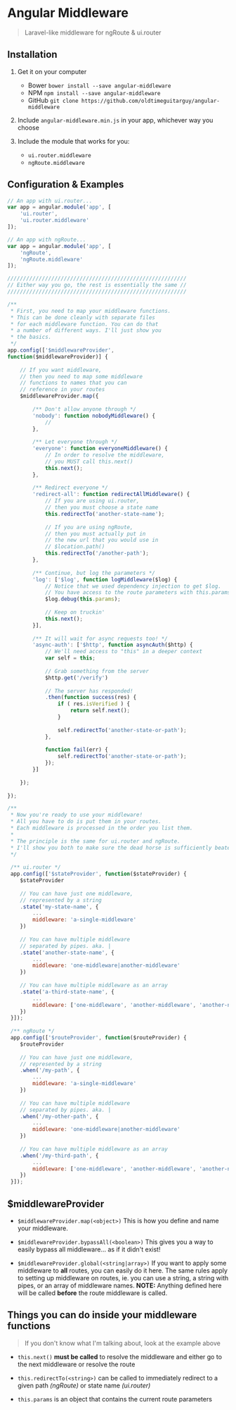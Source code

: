# Angular Middleware

> Laravel-like middleware for ngRoute & ui.router



## Installation

1. Get it on your computer
	* Bower `bower install --save angular-middleware`
	* NPM `npm install --save angular-middleware`
	* GitHub `git clone https://github.com/oldtimeguitarguy/angular-middleware`

2. Include `angular-middleware.min.js` in your app, whichever way you choose

3. Include the module that works for you:
	* `ui.router.middleware`
	* `ngRoute.middleware`



## Configuration & Examples

```javascript
// An app with ui.router...
var app = angular.module('app', [
	'ui.router',
	'ui.router.middleware'
]);

// An app with ngRoute...
var app = angular.module('app', [
	'ngRoute',
	'ngRoute.middleware'
]);

/////////////////////////////////////////////////////////
// Either way you go, the rest is essentially the same //
/////////////////////////////////////////////////////////

/**
 * First, you need to map your middleware functions.
 * This can be done cleanly with separate files
 * for each middleware function. You can do that
 * a number of different ways. I'll just show you
 * the basics.
 */
app.config(['$middlewareProvider',
function($middlewareProvider)] {
	
	// If you want middleware,
	// then you need to map some middleware
	// functions to names that you can
	// reference in your routes
	$middlewareProvider.map({
	
		/** Don't allow anyone through */
		'nobody': function nobodyMiddleware() {
			//
		},
		
		/** Let everyone through */
		'everyone': function everyoneMiddleware() {
			// In order to resolve the middleware,
			// you MUST call this.next()
			this.next();
		},
		
		/** Redirect everyone */
		'redirect-all': function redirectAllMiddleware() {
			// If you are using ui.router,
			// then you must choose a state name
			this.redirectTo('another-state-name');
			
			// If you are using ngRoute,
			// then you must actually put in
			// the new url that you would use in
			// $location.path()
			this.redirectTo('/another-path');
		},
		
		/** Continue, but log the parameters */
		'log': ['$log', function logMiddleware($log) {
			// Notice that we used dependency injection to get $log.
			// You have access to the route parameters with this.params
			$log.debug(this.params);
			
			// Keep on truckin'
			this.next();
		}],
		
		/** It will wait for async requests too! */
		'async-auth': ['$http', function asyncAuth($http) {
			// We'll need access to "this" in a deeper context
			var self = this;
			
			// Grab something from the server
			$http.get('/verify')
			
			// The server has responded!
			.then(function success(res) {
				if ( res.isVerified ) {
					return self.next();
				}
				
				self.redirectTo('another-state-or-path');
			},
			
			function fail(err) {
				self.redirectTo('another-state-or-path');
			});
		}]
		
	});
	
});

/**
 * Now you're ready to use your middleware!
 * All you have to do is put them in your routes.
 * Each middleware is processed in the order you list them.
 * 
 * The principle is the same for ui.router and ngRoute.
 * I'll show you both to make sure the dead horse is sufficiently beaten.
 */
 
 /** ui.router */
 app.config(['$stateProvider', function($stateProvider) {
 	$stateProvider
 	
 	// You can have just one middleware,
 	// represented by a string
 	.state('my-state-name', {
 		...
 		middleware: 'a-single-middleware'
 	})
 	
 	// You can have multiple middleware
 	// separated by pipes. aka. |
 	.state('another-state-name', {
 		...
 		middleware: 'one-middleware|another-middleware'
 	})
 	
 	// You can have multiple middleware as an array
 	.state('a-third-state-name', {
 		...
 		middleware: ['one-middleware', 'another-middleware', 'another-nother-middleware']
 	})
 }]);
 
 /** ngRoute */
 app.config(['$routeProvider', function($routeProvider) {
 	$routeProvider
 	
 	// You can have just one middleware,
 	// represented by a string
 	.when('/my-path', {
 		...
 		middleware: 'a-single-middleware'
 	})
 	
 	// You can have multiple middleware
 	// separated by pipes. aka. |
 	.when('/my-other-path', {
 		...
 		middleware: 'one-middleware|another-middleware'
 	})
 	
 	// You can have multiple middleware as an array
 	.when('/my-third-path', {
 		...
 		middleware: ['one-middleware', 'another-middleware', 'another-nother-middleware']
 	})
 }]);

```


## $middlewareProvider

* `$middlewareProvider.map(<object>)` This is how you define and name your middleware.

* `$middlewareProvider.bypassAll(<boolean>)` This gives you a way to easily bypass all middleware... as if it didn't exist!

* `$middlewareProvider.global(<string|array>)` If you want to apply some middleware to **all** routes, you can easily do it here. The same rules apply to setting up middleware on routes, ie. you can use a string, a string with pipes, or an array of middleware names. **NOTE:** Anything defined here will be called **before** the route middleware is called.


## Things you can do inside your middleware functions
> If you don't know what I'm talking about, look at the example above

* `this.next()` **must be called** to resolve the middleware and either go to the next middleware or resolve the route

* `this.redirectTo(<string>)` can be called to immediately redirect to a given path _(ngRoute)_ or state name _(ui.router)_

* `this.params` is an object that contains the current route parameters
